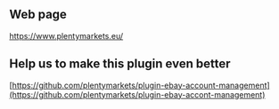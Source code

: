 ## Web page
 
https://www.plentymarkets.eu/

## Help us to make this plugin even better

[https://github.com/plentymarkets/plugin-ebay-account-management](https://github.com/plentymarkets/plugin-ebay-accont-management)
